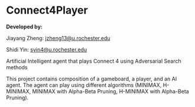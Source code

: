 # Connect4Player

**Developed by:**

Jiayang Zheng: [jzheng13@u.rochester.edu](jzheng19@u.rochester.edu)

Shidi Yin: [syin4@u.rochester.edu](syin4@u.rochester.edu)

Artificial Intelligent agent that plays Connect 4 using Adversarial Search methods

This project contains composition of a gameboard, a player, and an AI agent. The agent can play using different algorithms
(MINIMAX, H-MINIMAX, MINIMAX with Alpha-Beta Pruning, H-MINIMAX with Alpha-Beta Pruning).
